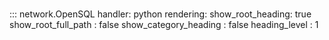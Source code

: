 # 
::: network.OpenSQL
    handler: python
    rendering:
      show_root_heading: true
      show_root_full_path : false
      show_category_heading : false
      heading_level : 1